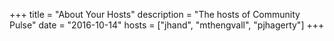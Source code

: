 +++
title = "About Your Hosts"
description = "The hosts of Community Pulse"
date = "2016-10-14"
hosts = ["jhand", "mthengvall", "pjhagerty"]
+++
